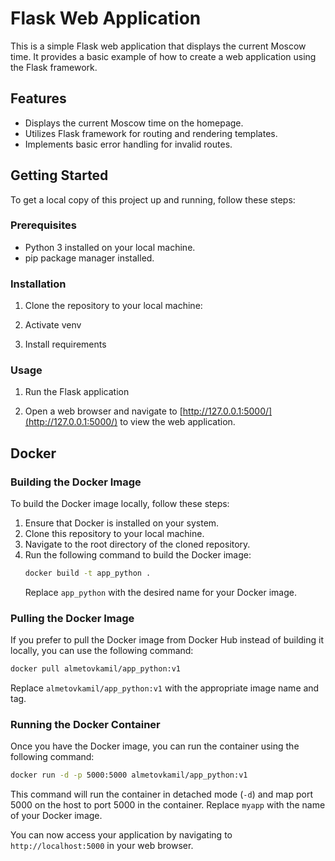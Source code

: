 # Flask Web Application

This is a simple Flask web application that displays the current Moscow time. It provides a basic example of how to create a web application using the Flask framework.

## Features

- Displays the current Moscow time on the homepage.
- Utilizes Flask framework for routing and rendering templates.
- Implements basic error handling for invalid routes.

## Getting Started

To get a local copy of this project up and running, follow these steps:

### Prerequisites

- Python 3 installed on your local machine.
- pip package manager installed.

### Installation

1. Clone the repository to your local machine:

2. Activate venv

3. Install requirements

### Usage

1. Run the Flask application

2. Open a web browser and navigate to [http://127.0.0.1:5000/](http://127.0.0.1:5000/) to view the web application.

## Docker

### Building the Docker Image

To build the Docker image locally, follow these steps:

1. Ensure that Docker is installed on your system.
2. Clone this repository to your local machine.
3. Navigate to the root directory of the cloned repository.
4. Run the following command to build the Docker image:
   ```bash
   docker build -t app_python .
   ```
   Replace `app_python` with the desired name for your Docker image.

### Pulling the Docker Image

If you prefer to pull the Docker image from Docker Hub instead of building it locally, you can use the following command:

```bash
docker pull almetovkamil/app_python:v1
```
Replace `almetovkamil/app_python:v1` with the appropriate image name and tag.

### Running the Docker Container

Once you have the Docker image, you can run the container using the following command:

```bash
docker run -d -p 5000:5000 almetovkamil/app_python:v1
```
This command will run the container in detached mode (`-d`) and map port 5000 on the host to port 5000 in the container. Replace `myapp` with the name of your Docker image.

You can now access your application by navigating to `http://localhost:5000` in your web browser.
